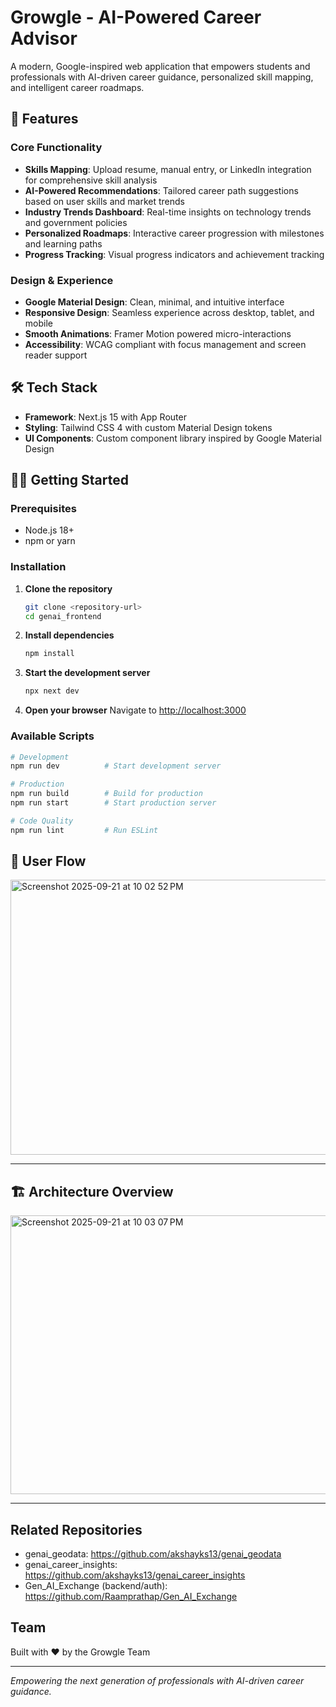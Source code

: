 # Growgle - AI-Powered Career Advisor

A modern, Google-inspired web application that empowers students and professionals with AI-driven career guidance, personalized skill mapping, and intelligent career roadmaps.

## 🚀 Features

### Core Functionality
- **Skills Mapping**: Upload resume, manual entry, or LinkedIn integration for comprehensive skill analysis
- **AI-Powered Recommendations**: Tailored career path suggestions based on user skills and market trends
- **Industry Trends Dashboard**: Real-time insights on technology trends and government policies
- **Personalized Roadmaps**: Interactive career progression with milestones and learning paths
- **Progress Tracking**: Visual progress indicators and achievement tracking

### Design & Experience
- **Google Material Design**: Clean, minimal, and intuitive interface
- **Responsive Design**: Seamless experience across desktop, tablet, and mobile
- **Smooth Animations**: Framer Motion powered micro-interactions
- **Accessibility**: WCAG compliant with focus management and screen reader support

## 🛠 Tech Stack

- **Framework**: Next.js 15 with App Router
- **Styling**: Tailwind CSS 4 with custom Material Design tokens
- **UI Components**: Custom component library inspired by Google Material Design

## 🏃‍♂️ Getting Started

### Prerequisites
- Node.js 18+ 
- npm or yarn

### Installation

1. **Clone the repository**
   ```bash
   git clone <repository-url>
   cd genai_frontend
   ```

2. **Install dependencies**
   ```bash
   npm install
   ```

3. **Start the development server**
   ```bash
   npx next dev
   ```

4. **Open your browser**
   Navigate to [http://localhost:3000](http://localhost:3000)


### Available Scripts

```bash
# Development
npm run dev          # Start development server

# Production
npm run build        # Build for production
npm run start        # Start production server

# Code Quality
npm run lint         # Run ESLint
```

## 🧭 User Flow

<img width="914" height="440" alt="Screenshot 2025-09-21 at 10 02 52 PM" src="https://github.com/user-attachments/assets/98a66499-5f9f-4f34-b7ca-0a22da8d5e2c" />

---

## 🏗 Architecture Overview

<img width="898" height="446" alt="Screenshot 2025-09-21 at 10 03 07 PM" src="https://github.com/user-attachments/assets/5d289363-79b9-44fc-b064-0e956aaed598" />

---

## Related Repositories

- genai_geodata: https://github.com/akshayks13/genai_geodata
- genai_career_insights: https://github.com/akshayks13/genai_career_insights
- Gen_AI_Exchange (backend/auth): https://github.com/Raamprathap/Gen_AI_Exchange

## Team

Built with ❤️ by the Growgle Team

---

*Empowering the next generation of professionals with AI-driven career guidance.*
